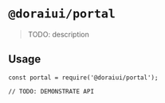 # `@doraiui/portal`

> TODO: description

## Usage

```
const portal = require('@doraiui/portal');

// TODO: DEMONSTRATE API
```
